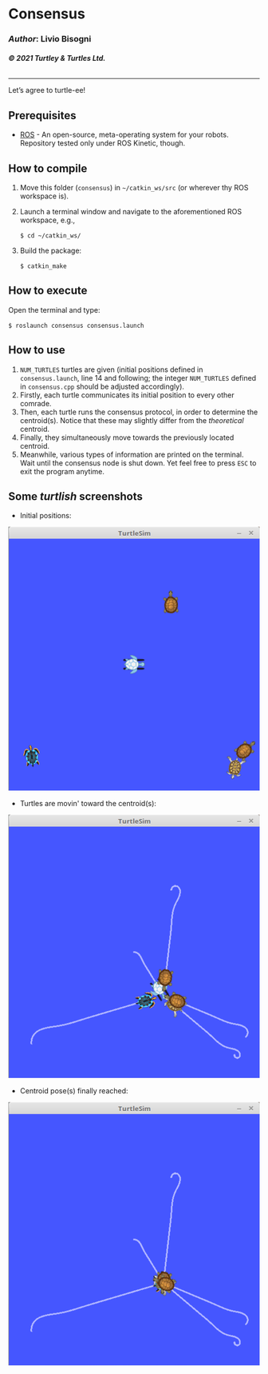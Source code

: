 # __Consensus__

### _Author_: Livio Bisogni
###### __&copy; 2021 Turtley & Turtles Ltd.__
___
Let’s agree to turtle-ee!

## Prerequisites

* [ROS](http://wiki.ros.org/ROS/Installation) - An open-source, meta-operating system for your robots. Repository tested only under ROS Kinetic, though.

## How to compile
1. Move this folder (`consensus`) in `~/catkin_ws/src` (or wherever thy ROS workspace is).
2. Launch a terminal window and navigate to the aforementioned ROS workspace, e.g.,

	```
	$ cd ~/catkin_ws/
	```
3. Build the package:

	```
	$ catkin_make
	```

## How to execute
Open the terminal and type:

```
$ roslaunch consensus consensus.launch
```

## How to use

1. `NUM_TURTLES` turtles are given (initial positions defined in `consensus.launch`, line 14 and following; the integer `NUM_TURTLES` defined in `consensus.cpp` should be adjusted accordingly).
2. Firstly, each turtle communicates its initial position to every other comrade.
3. Then, each turtle runs the consensus protocol, in order to determine the centroid(s). Notice that these may slightly differ from the _theoretical_ centroid.
4. Finally, they simultaneously move towards the previously located centroid.
5. Meanwhile, various types of information are printed on the terminal. Wait until the consensus node is shut down. Yet feel free to press `ESC` to exit the program anytime.

## Some _turtlish_ screenshots

* Initial positions:

![](img/c1.png)

* Turtles are movin' toward the centroid(s):

![](img/c2.png)

* Centroid pose(s) finally reached:

![](img/c3.png)
